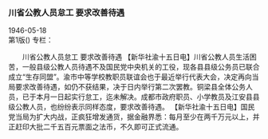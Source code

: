 ### 川省公教人员怠工  要求改善待遇  

1946-05-18  
第1版()
专栏：

　　川省公教人员怠工
    要求改善待遇
    【新华社渝十五日电】川省公教人员生活困苦，一般县级公教人员待遇不及国民党中央机关的工役，现各县县级公务员已联合成立“生存同盟”。渝市中等学校教职员联谊会也于最近举行代表大会，决定再向当局要求改善待遇，如仍不获结果，决于日内举行第二次罢教。铜梁县全体公务人员，已于本月一日起实行怠工，迄未解决。成都市政府职员、小学教员及江安县县级公教人员，也纷纷表示同样态度，要求改善待遇。
    【新华社渝十五日电】国民党当局为扩大内战，正疯狂增发通货，据金融界悉：每月至少在两千万元以上，并正赶印大批二千五百元票面之法币，不久即可正式流通。  
